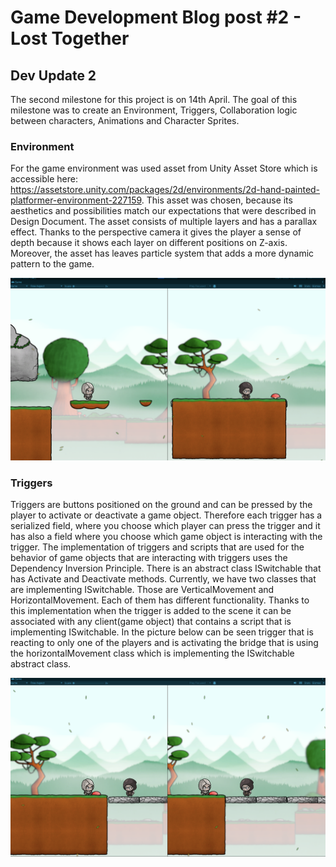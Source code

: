# Game Development Blog post #2 - Lost Together

## Dev Update 2
The second milestone for this project is on 14th April. The goal of this milestone was to create an Environment, Triggers, Collaboration logic between characters, Animations and Character Sprites.

### Environment
For the game environment was used asset from Unity Asset Store which is accessible here: https://assetstore.unity.com/packages/2d/environments/2d-hand-painted-platformer-environment-227159. This asset was chosen, because its aesthetics and possibilities match our expectations that were described in Design Document. The asset consists of multiple layers and has a parallax effect. Thanks to the perspective camera it gives the player a sense of depth because it shows each layer on different positions on Z-axis. Moreover, the asset has leaves particle system that adds a more dynamic pattern to the game.

<img width="620" alt="Main menu" src="../Screenshots/Game_Environment.png"> 

### Triggers
Triggers are buttons positioned on the ground and can be pressed by the player to activate or deactivate a game object. Therefore each trigger has a serialized field, where you choose which player can press the trigger and it has also a field where you choose which game object is interacting with the trigger. The implementation of triggers and scripts that are used for the behavior of game objects that are interacting with triggers uses the Dependency Inversion Principle. There is an abstract class ISwitchable that has Activate and Deactivate methods. Currently, we have two classes that are implementing ISwitchable. Those are VerticalMovement and HorizontalMovement. Each of them has different functionality. Thanks to this implementation when the trigger is added to the scene it can be associated with any client(game object) that contains a script that is implementing ISwitchable. In the picture below can be seen trigger that is reacting to only one of the players and is activating the bridge that is using the horizontalMovement class which is implementing the ISwitchable abstract class.


<img width="620" alt="Main menu" src="../Screenshots/Trigger_bridge.png"> 

